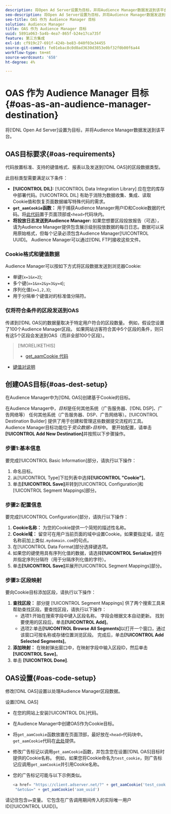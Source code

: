 ```yaml
---
description: 将Open Ad Server设置为目标，并将Audience Manager数据发送到该平台。
seo-description: 将Open Ad Server设置为目标，并将Audience Manager数据发送到该平台。
seo-title: OAS 作为 Audience Manager 目标
solution: Audience Manager
title: OAS 作为 Audience Manager 目标
uuid: 5891a063-5a4b-4ea7-865f-b24e17ca735f
feature: 第三方集成
exl-id: cf919c27-691f-424b-be83-040f03e34455
source-git-commit: fe01ebac8c0d0ad3630d3853e0bf32f0b00f6a44
workflow-type: tm+mt
source-wordcount: '658'
ht-degree: 4%

---
```


# OAS 作为 Audience Manager 目标 {#oas-as-an-audience-manager-destination}

将[!DNL Open Ad Server]设置为目标，并将Audience Manager数据发送到该平台。

## OAS目标要求{#oas-requirements}

代码放置标准、支持的键值格式、报表以及发送到[!DNL OAS]的区段数据类型。

<!-- aam-oas-requirements.xml -->

此目标类型需要满足以下条件：

* **[!UICONTROL DIL]:** [!UICONTROL Data Integration Library] 应在您的库存中部署代码。[!UICONTROL DIL] 有助于消除为数据收集、集成、读取Cookie值和恢复页面数据编写特殊代码的需求。
* **`get_aamCookie`函数：** 用于捕获Audience Manager用户ID和Cookie数据的代码。将[此代码](../../features/destinations/get-aam-cookie-code.md)置于页面顶部或`<head>`代码块内。
* **将投放日志发送到Audience Manager:** 如果您想要区段投放报告（可选），请为Audience Manager提供包含展示级别投放数据的每日日志。数据可以采用原始格式，但每个记录必须包含Audience Manager[!UICONTROL UUID]。 Audience Manager可以通过[!DNL FTP]接收这些文件。

### Cookie格式和键值数据

Audience Manager可以按如下方式将区段数据发送到浏览器Cookie:

* 单键(`x=1&x=2`);
* 多个键(`x=1&x=2&y=3&y=4`);
* 序列化值(`x=1,2,3`);
* 用于分隔单个键值对的标准值分隔符。

### 仅将符合条件的区段发送到OAS

传递到[!DNL OAS]的数据量取决于特定用户符合的区段数量。 例如，假设您设置了100个Audience Manager区段。 如果网站访客符合其中5个区段的条件，则只有这5个区段会发送到OAS（而非全部100个区段）。

>[!MORELIKETHIS]
>
>* [get_aamCookie 代码](../../features/destinations/get-aam-cookie-code.md)
* [键值对说明](../../reference/key-value-pairs-explained.md)


## 创建OAS目标{#oas-dest-setup}

在Audience Manager中为[!DNL OAS]创建基于Cookie的目标。

<!-- aam-oas-destination-setup.xml -->

在Audience Manager中，*目标*&#x200B;是任何其他系统（广告服务器、[!DNL DSP]、广告网络等） 任何其他系统（广告服务器、DSP、广告网络等）。[!UICONTROL Destination Builder] 提供了用于创建和管理这些数据提交流程的工具。Audience Manager目标功能位于&#x200B;*受众数据>目标*&#x200B;中。 要开始配置，请单击&#x200B;**[!UICONTROL Add New Destination]**&#x200B;并按照以下步骤操作。

### 步骤1:基本信息

要完成[!UICONTROL Basic Information]部分，请执行以下操作：

1. 命名目标。
1. 从[!UICONTROL Type]下拉列表中选择&#x200B;**[!UICONTROL "Cookie"]**。
1. 单击&#x200B;**[!UICONTROL Save]**&#x200B;并转到[!UICONTROL Configuration]和[!UICONTROL Segment Mappings]部分。

### 步骤2:配置信息

要完成[!UICONTROL Configuration]部分，请执行以下操作：

1. **Cookie名称：** 为您的Cookie提供一个简短的描述性名称。
1. **Cookie域：** 留空可在用户当前页面的域中设置Cookie。如果要指定域，请在名称前加上类似`.mydomain.com`的句点。
1. 在[!UICONTROL Data Format]部分选择键选项。
1. 如果您的键使用具有序列化值的数据，请选择&#x200B;**[!UICONTROL Serialize]**&#x200B;控件并指定序列分隔符（用于分隔序列化值的字符）。
1. 单击&#x200B;**[!UICONTROL Save]**&#x200B;并展开[!UICONTROL Segment Mappings]部分。

### 步骤3:区段映射

要向Cookie目标添加区段，请执行以下操作：

1. **查找区段：** 部分提 [!UICONTROL Segment Mappings] 供了两个搜索工具来帮助查找区段。要查找区段，请执行以下操作：
   * 选项1:开始在搜索字段中键入区段名称。 字段会根据文本自动更新。 找到要使用的区段后，单击&#x200B;**[!UICONTROL Add]**。
   * 选项2:单击&#x200B;**[!UICONTROL Browse All Segments]**&#x200B;以打开一个窗口，通过该窗口可按名称或存储位置浏览区段。 完成后，单击&#x200B;**[!UICONTROL Add Selected Segments]**。
1. **添加映射：** 在映射弹出窗口中，在映射字段中输入区段ID，然后单击 **[!UICONTROL Save]**。
1. 单击 **[!UICONTROL Done]**.

## OAS设置{#oas-code-setup}

修改[!DNL OAS]设置以处理Audience Manager区段数据。

<!-- aam-oas-code.xml -->

设置[!DNL OAS]

* 在您的网站上安装[!UICONTROL DIL]代码。
* 在Audience Manager中创建OAS作为Cookie目标。
* 将`get_aamCookie`函数放置在页面顶部，最好放在`<head>`代码块中。 `get_aamCookie`代码在[此处](../../features/destinations/get-aam-cookie-code.md)提供。
* 修改广告标记以调用`get_aamCookie`函数，并包含您在设置[!DNL OAS]目标时提供的Cookie名称。 例如，如果您将Cookie命名为`test_cookie`，则广告标记应调用`get_aamCookie`并引用Cookie名称。
* 您的广告标记可能与以下示例类似。

   ```js
   <a href= "https://client.adserver.net/?" + get_aamCookie('test_cookie') +
    "&etc&u=" + get_aamCookie('aam_uuid')
   ```

请记住包含`u=`变量。 它包含在广告调用期间传入的实际唯一用户ID([!UICONTROL UUID])。
